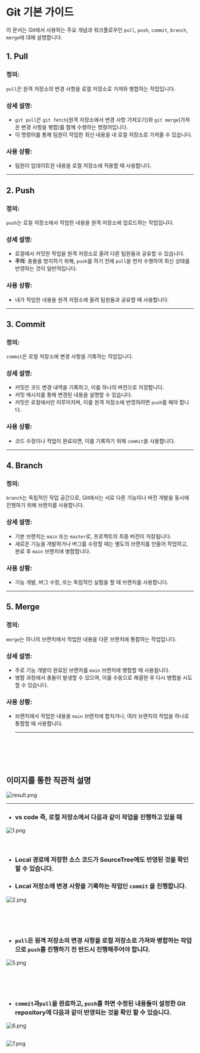 # Git 기본 가이드

이 문서는 Git에서 사용하는 주요 개념과 워크플로우인 `pull`, `push`, `commit`, `branch`, `merge`에 대해 설명합니다.

## 1. Pull

### 정의:
`pull`은 원격 저장소의 변경 사항을 로컬 저장소로 가져와 병합하는 작업입니다.

### 상세 설명:
- `git pull`은 `git fetch`(원격 저장소에서 변경 사항 가져오기)와 `git merge`(가져온 변경 사항을 병합)를 함께 수행하는 명령어입니다.
- 이 명령어를 통해 팀원이 작업한 최신 내용을 내 로컬 저장소로 가져올 수 있습니다.

### 사용 상황:
- 팀원이 업데이트한 내용을 로컬 저장소에 적용할 때 사용합니다.

---

## 2. Push

### 정의:
`push`는 로컬 저장소에서 작업한 내용을 원격 저장소에 업로드하는 작업입니다.

### 상세 설명:
- 로컬에서 커밋한 작업을 원격 저장소로 올려 다른 팀원들과 공유할 수 있습니다.
- **주의**: 충돌을 방지하기 위해, `push`를 하기 전에 `pull`을 먼저 수행하여 최신 상태를 반영하는 것이 일반적입니다.

### 사용 상황:
- 내가 작업한 내용을 원격 저장소에 올려 팀원들과 공유할 때 사용합니다.

---

## 3. Commit

### 정의:
`commit`은 로컬 저장소에 변경 사항을 기록하는 작업입니다.

### 상세 설명:
- 커밋은 코드 변경 내역을 기록하고, 이를 하나의 버전으로 저장합니다.
- 커밋 메시지를 통해 변경된 내용을 설명할 수 있습니다.
- 커밋은 로컬에서만 이루어지며, 이를 원격 저장소에 반영하려면 `push`를 해야 합니다.

### 사용 상황:
- 코드 수정이나 작업이 완료되면, 이를 기록하기 위해 `commit`을 사용합니다.

---

## 4. Branch

### 정의:
`branch`는 독립적인 작업 공간으로, Git에서는 서로 다른 기능이나 버전 개발을 동시에 진행하기 위해 브랜치를 사용합니다.

### 상세 설명:
- 기본 브랜치는 `main` 또는 `master`로, 프로젝트의 최종 버전이 저장됩니다.
- 새로운 기능을 개발하거나 버그를 수정할 때는 별도의 브랜치를 만들어 작업하고, 완료 후 `main` 브랜치에 병합합니다.

### 사용 상황:
- 기능 개발, 버그 수정, 또는 독립적인 실험을 할 때 브랜치를 사용합니다.

---

## 5. Merge

### 정의:
`merge`는 하나의 브랜치에서 작업한 내용을 다른 브랜치에 통합하는 작업입니다.

### 상세 설명:
- 주로 기능 개발이 완료된 브랜치를 `main` 브랜치에 병합할 때 사용됩니다.
- 병합 과정에서 충돌이 발생할 수 있으며, 이를 수동으로 해결한 후 다시 병합을 시도할 수 있습니다.

### 사용 상황:
- 브랜치에서 작업한 내용을 `main` 브랜치에 합치거나, 여러 브랜치의 작업을 하나로 통합할 때 사용합니다.

  ---
<br> <!-- 추가적인 간격을 위한 줄 바꿈 -->
<br> <!-- 추가적인 간격을 위한 줄 바꿈 -->
<br> <!-- 추가적인 간격을 위한 줄 바꿈 -->
<br> <!-- 추가적인 간격을 위한 줄 바꿈 -->

## 이미지를 통한 직관적 설명


![result.png](https://github.com/yeonhochi/use_github/blob/main/result.png)

---

- ### vs code 즉, 로컬 저장소에서 다음과 같이 작업을 진행하고 있을 때

  


![1.png](https://github.com/yeonhochi/use_github/blob/main/1.png)
<br> <!-- 추가적인 간격을 위한 줄 바꿈 -->
<br> <!-- 추가적인 간격을 위한 줄 바꿈 -->
<br> <!-- 추가적인 간격을 위한 줄 바꿈 -->



- ### Local 경로에 저장한 소스 코드가 SourceTree에도 반영된 것을 확인 할 수 있습니다.
- ### Local 저장소에 변경 사항을 기록하는 작업인 `commit` 을 진행합니다.


![2.png](https://github.com/yeonhochi/use_github/blob/main/2.png)

<br> <!-- 추가적인 간격을 위한 줄 바꿈 -->
<br> <!-- 추가적인 간격을 위한 줄 바꿈 -->
<br> <!-- 추가적인 간격을 위한 줄 바꿈 -->


- ### `pull`은 원격 저장소의 변경 사항을 로컬 저장소로 가져와 병합하는 작업으로 `push`를 진행하기 전 반드시 진행해주어야 합니다.




![5.png](https://github.com/yeonhochi/use_github/blob/main/5.png)



<br> <!-- 추가적인 간격을 위한 줄 바꿈 -->
<br> <!-- 추가적인 간격을 위한 줄 바꿈 -->
<br> <!-- 추가적인 간격을 위한 줄 바꿈 -->




- ### `commit`과`pull`을 완료하고, `push`를 하면 수정된 내용들이 설정한 Git repository에 다음과 같이 반영되는 것을 확인 할 수 있습니다.




![6.png](https://github.com/yeonhochi/use_github/blob/main/6.png)
<br><br>




![7.png](https://github.com/yeonhochi/use_github/blob/main/7.png)


